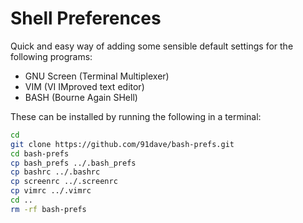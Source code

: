 Shell Preferences
=================

Quick and easy way of adding some sensible default settings for the following programs:
* GNU Screen (Terminal Multiplexer)
* VIM (VI IMproved text editor)
* BASH (Bourne Again SHell)

These can be installed by running the following in a terminal:

```bash
cd
git clone https://github.com/91dave/bash-prefs.git
cd bash-prefs
cp bash_prefs ../.bash_prefs
cp bashrc ../.bashrc
cp screenrc ../.screenrc
cp vimrc ../.vimrc
cd ..
rm -rf bash-prefs
```
